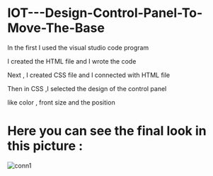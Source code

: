 # IOT---Design-Control-Panel-To-Move-The-Base

In the first I used the visual studio code program

I created the HTML file and I wrote the code 

Next , I created CSS file and I connected with HTML file 

Then in CSS ,I selected the design of the control panel 

like color , front size and the position 

# Here you can see the final look in this picture :
![conn1](https://user-images.githubusercontent.com/85841913/128759677-34b081ac-d94f-48ad-b891-bdde12aa4760.PNG)




